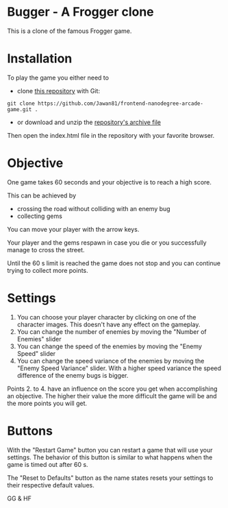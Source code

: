 Bugger - A Frogger clone
===============================

This is a clone of the famous Frogger game.

Installation
===========
To play the game you either need to 
- clone [this repository](https://github.com/Jawan81/frontend-nanodegree-arcade-game/) with Git:
```
git clone https://github.com/Jawan81/frontend-nanodegree-arcade-game.git .
```
- or download and unzip the [repository's archive file](https://github.com/Jawan81/frontend-nanodegree-arcade-game/archive/master.zip)

Then open the index.html file in the repository with your favorite browser.

Objective
===

One game takes 60 seconds and your objective is to reach a high score.

This can be achieved by

- crossing the road without colliding with an enemy bug
- collecting gems

You can move your player with the arrow keys.

Your player and the gems respawn in case you die or you successfully manage to cross the street.

Until the 60 s limit is reached the game does not stop and you can continue trying to collect more points.

Settings
===

1. You can choose your player character by clicking on one of the character images. This doesn't have any effect on the gameplay.
2. You can change the number of enemies by moving the "Number of Enemies" slider
3. You can change the speed of the enemies by moving the "Enemy Speed" slider
4. You can change the speed variance of the enemies by moving the "Enemy Speed Variance" slider. With a higher speed variance the speed difference of the enemy bugs is bigger.

 Points 2. to 4. have an influence on the score you get when accomplishing an objective. The higher their value the more difficult the game will be and the more points you will get.

Buttons
===
With the "Restart Game" button you can restart a game that will use your settings. The behavior of this button is similar to what happens when the game is timed out after 60 s.

The "Reset to Defaults" button as the name states resets your settings to their respective default values.




GG & HF

